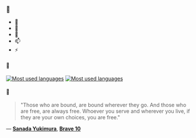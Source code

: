 ### 👋

- 🔭
- 🌱
- 💬
- 📫
- ⚡

#### 🧏

[![Most used languages](https://github-readme-stats-aynah.vercel.app/api/top-langs/?username=aynh&theme=solarized-dark&langs_count=6&layout=compact&hide_title=true)](https://github.com/anuraghazra/github-readme-stats#gh-dark-mode-only)
[![Most used languages](https://github-readme-stats-aynah.vercel.app/api/top-langs/?username=aynh&theme=solarized-light&langs_count=6&layout=compact&hide_title=true)](https://github.com/anuraghazra/github-readme-stats#gh-light-mode-only)

#### 💬

> "Those who are bound, are bound wherever they go. And those who are free, are always free. Whoever you serve and wherever you live, if they are your own choices, you are free."

&mdash; [**Sanada Yukimura**](https://myanimelist.net/character.php?q=Sanada%20Yukimura&cat=character), [**Brave 10**](https://myanimelist.net/search/all?q=Brave%2010&cat=all)
